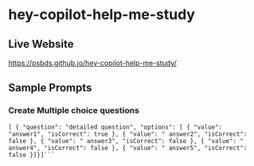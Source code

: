 # hey-copilot-help-me-study

## Live Website

https://psbds.github.io/hey-copilot-help-me-study/


## Sample Prompts

### Create Multiple choice questions

```Create 10 single choice questions about the content of this my current edge page, Then, return as JSON in the following format (minified):
[ { "question": "detailed question", "options": [ { "value": "answer1", "isCorrect": true }, { "value": " answer2", "isCorrect": false }, { "value": " answer3", "isCorrect": false }, { "value": " answer4", "isCorrect": false }, { "value": " answer5", "isCorrect": false }]}]```